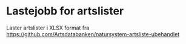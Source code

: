# Lastejobb for artslister

Laster artslister i XLSX format fra https://github.com/Artsdatabanken/natursystem-artsliste-ubehandlet

